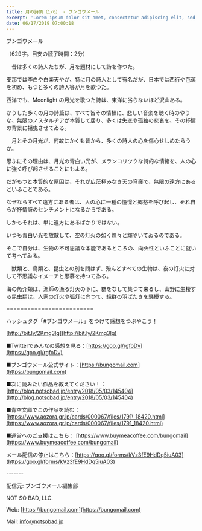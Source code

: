 ```yaml
---
title: 月の詩情（1/6） - ブンゴウメール
excerpt: 'Lorem ipsum dolor sit amet, consectetur adipiscing elit, sed do eiusmod tempor incididunt ut labore et dolore magna aliqua. Praesent elementum facilisis leo vel fringilla est ullamcorper eget. At imperdiet dui accumsan sit amet nulla facilisi morbi tempus.'
date: 06/17/2019 07:00:18
---
```


ブンゴウメール

（629字。目安の読了時間：2分）

　昔は多くの詩人たちが、月を題材にして詩を作つた。

支那では李白や白楽天やが、特に月の詩人として有名だが、日本では西行や芭蕉を初め、もつと多くの詩人等が月を歌つた。

西洋でも、Moonlight の月光を歌つた詩は、東洋に劣らないほど沢山ある。

かうした多くの月の詩篇は、すべて皆その情操に、悲しい音楽を聴く時のやうな、無限のノスタルヂアが本質して居り、多くは失恋や孤独の悲哀を、その抒情の背景に揺曳させてゐる。

　月とその月光が、何故にかくも昔から、多くの詩人の心を傷心せしめたらうか。

思ふにその理由は、月光の青白い光が、メランコリツクな詩的な情緒を、人の心に強く呼び起させることにもよる。

だがもつと本質的な原因は、それが広茫極みなき天の穹窿で、無限の遠方にあるといふことである。

なぜならすべて遠方にある者は、人の心に一種の憧憬と郷愁を呼び起し、それ自らが抒情詩のセンチメントになるからである。

しかもそれは、単に遠方にあるばかりではない。

いつも青白い光を放散して、空の灯火の如く煌々と輝やいてゐるのである。

そこで自分は、生物の不可思議な本能であるところの、向火性といふことに就いて考へてゐる。

　獣類と、鳥類と、昆虫との別を問はず、殆んどすべての生物は、夜の灯火に対して不思議なイメーヂと思慕を持つてゐる。

海の魚介類は、漁師の漁る灯火の下に、群をなして集つて来るし、山野に生棲する昆虫類は、人家の灯火や弧灯に向つて、蛾群の羽ばたきを騒擾する。

\=========================

ハッシュタグ「#ブンゴウメール」をつけて感想をつぶやこう！　

[http://bit.ly/2Kmg3Ig](http://bit.ly/2Kmg3Ig)

■Twitterでみんなの感想を見る：[https://goo.gl/rgfoDv](https://goo.gl/rgfoDv)

■ブンゴウメール公式サイト：[https://bungomail.com](https://bungomail.com)

■次に読みたい作品を教えてください！：[http://blog.notsobad.jp/entry/2018/05/03/145404](http://blog.notsobad.jp/entry/2018/05/03/145404)

■青空文庫でこの作品を読む：[https://www.aozora.gr.jp/cards/000067/files/1791\_18420.html](https://www.aozora.gr.jp/cards/000067/files/1791_18420.html)

■運営へのご支援はこちら： [https://www.buymeacoffee.com/bungomail](https://www.buymeacoffee.com/bungomail)

メール配信の停止はこちら：[https://goo.gl/forms/kVz3fE9HdDq5iuA03](https://goo.gl/forms/kVz3fE9HdDq5iuA03)

\-------

配信元: ブンゴウメール編集部

NOT SO BAD, LLC.

Web: [https://bungomail.com](https://bungomail.com)

Mail: info@notsobad.jp
